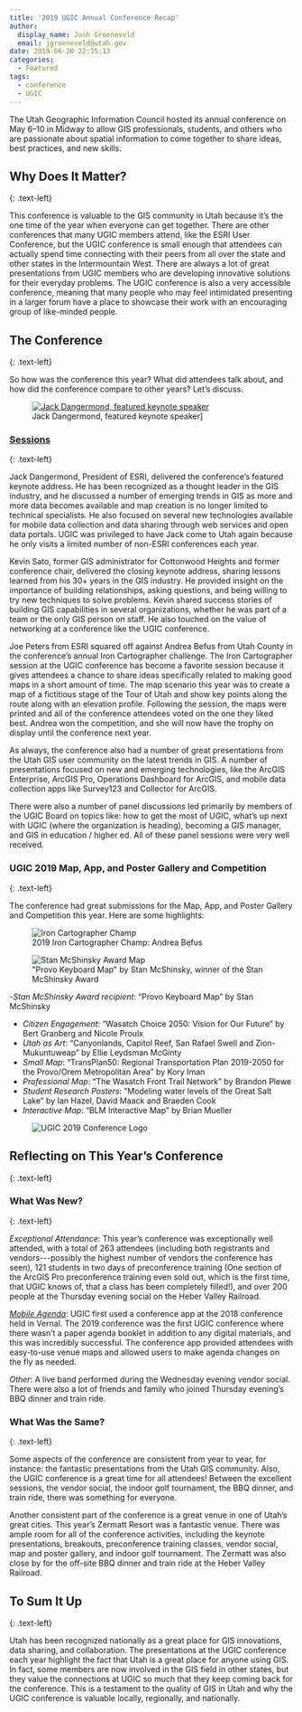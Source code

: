 ```yaml
---
title: '2019 UGIC Annual Conference Recap'
author:
  display_name: Josh Groeneveld
  email: jgroeneveld@utah.gov
date: 2019-06-20 22:35:13
categories:
  - Featured
tags:
  - conference
  - UGIC
---
```


The Utah Geographic Information Council hosted its annual conference on May 6–10 in Midway to allow GIS professionals, students, and others who are passionate about spatial information to come together to share ideas, best practices, and new skills.      

## Why Does It Matter?
{: .text-left}

This conference is valuable to the GIS community in Utah because it’s the one time of the year when everyone can get together. There are other conferences that many UGIC members attend, like the ESRI User Conference, but the UGIC conference is small enough that attendees can actually spend time connecting with their peers from all over the state and other states in the Intermountain West. There are always a lot of great presentations from UGIC members who are developing innovative solutions for their everyday problems. The UGIC conference is also a very accessible conference, meaning that many people who may feel intimidated presenting in a larger forum have a place to showcase their work with an encouraging group of like-minded people.

## The Conference
{: .text-left}

So how was the conference this year? What did attendees talk about, and how did the conference compare to other years? Let’s discuss.  

<figure class="caption caption--right">
  <a href="{{ "/images/JackDangermondFeaturedKeynote.jpg" | prepend: site.baseurl }}" title="click to see the full sized image">
    <img class="caption__image" src="{{ "/images/JackDangermondFeaturedKeynote.jpg" | prepend: site.baseurl }}" alt="Jack Dangermond, featured keynote speaker">
  </a>
  <figcaption class="caption__text" markdown="span">Jack Dangermond, featured keynote speaker]</figcaption>
</figure>

### [Sessions](https://drive.google.com/drive/u/0/folders/14svh-48imju91bsyYcB1zw2yRdy9w8fW)
{: .text-left}

Jack Dangermond, President of ESRI, delivered the conference’s featured keynote address. He has been recognized as a thought leader in the GIS industry, and he discussed a number of emerging trends in GIS as more and more data becomes available and map creation is no longer limited to technical specialists.  He also focused on several new technologies available for mobile data collection and data sharing through web services and open data portals. UGIC was privileged to have Jack come to Utah again because he only visits a limited number of non-ESRI conferences each year.

Kevin Sato, former GIS administrator for Cottonwood Heights and former conference chair, delivered the closing keynote address, sharing lessons learned from his 30+ years in the GIS industry. He provided insight on the importance of building relationships, asking questions, and being willing to try new techniques to solve problems. Kevin shared success stories of building GIS capabilities in several organizations, whether he was part of a team or the only GIS person on staff. He also touched on the value of networking at a conference like the UGIC conference.

Joe Peters from ESRI squared off against Andrea Befus from Utah County in the conference’s annual Iron Cartographer challenge. The Iron Cartographer session at the UGIC conference has become a favorite session because it gives attendees a chance to share ideas specifically related to making good maps in a short amount of time. The map scenario this year was to create a map of a fictitious stage of the Tour of Utah and show key points along the route along with an elevation profile. Following the session, the maps were printed and all of the conference attendees voted on the one they liked best. Andrea won the competition, and she will now have the trophy on display until the conference next year.

As always, the conference also had a number of great presentations from the Utah GIS user community on the latest trends in GIS. A number of presentations focused on new and emerging technologies, like the ArcGIS Enterprise, ArcGIS Pro, Operations Dashboard for ArcGIS, and mobile data collection apps like Survey123 and Collector for ArcGIS.

There were also a number of panel discussions led primarily by members of the UGIC Board on topics like: how to get the most of UGIC, what’s up next with UGIC (where the organization is heading), becoming a GIS manager, and GIS in education / higher ed. All of these panel sessions were very well received.

### UGIC 2019 Map, App, and Poster Gallery and Competition
{: .text-left}

The conference had great submissions for the Map, App, and Poster Gallery and Competition this year. Here are some highlights: 

<figure class="caption caption--right">
  <img class="caption__image" src="{{ "/images/IronCartographerChamp.jpg" | prepend: site.baseurl }}" alt="Iron Cartographer Champ" />
  <figcaption class="caption__text" markdown="span">2019 Iron Cartographer Champ: Andrea Befus</figcaption>
</figure>

<figure class="caption caption--right">
  <img class="caption__image" src="{{ "/images/StanMcShinskyAwardMap.jpg" | prepend: site.baseurl }}" alt="Stan McShinsky Award Map" />
  <figcaption class="caption__text" markdown="span">"Provo Keyboard Map" by Stan McShinsky, winner of the Stan McShinsky Award</figcaption>
</figure>

-*Stan McShinsky Award recipient*: “Provo Keyboard Map” by Stan McShinsky  
- *Citizen Engagement*: “Wasatch Choice 2050: Vision for Our Future” by Bert Granberg and Nicole Proulx  
- *Utah as Art*: “Canyonlands, Capitol Reef, San Rafael Swell and Zion-Mukuntuweap” by Ellie Leydsman McGinty  
- *Small Map*: “TransPlan50: Regional Transportation Plan 2019-2050 for the Provo/Orem Metropolitan Area” by Kory Iman  
- *Professional Map*: “The Wasatch Front Trail Network” by Brandon Plewe  
- *Student Research Posters*: “Modeling water levels of the Great Salt Lake” by Ian Hazel, David Maack and Braeden Cook  
- *Interactive Map*: “BLM Interactive Map” by Brian Mueller  

<figure class="caption caption--right">
  <img class="caption__image" src="{{ "/images/UGICConferenceLogo.jpg" | prepend: site.baseurl }}" alt="UGIC 2019 Conference Logo" />
  <figcaption class="caption__text text-left"In checking out the [UGIC conference materials](https://ugic.org/ugic/ugic-conference-2019/), you may have come across the conference logo and wondered about the story behind the image. UGIC has used a Kokopelli for its conference logo for many years. Ekkehart Malotki describes the Kokopelli in his book *Kokopelli: The Making of an Icon*, saying, “Probably no other image in the entire body of Southwestern iconography has attracted as much attention as that of the fluteplayer . . . He occurs within a large geographic region of the Four Corners states.”[^1] Historically the symbol was often seen in rock art in the Southwest, and Malotki argues that “The overriding reason, however, for the Kokopelli phenomenon may be the explosive growth of interest in rock art.”[^2]</figcaption>
</figure>

## Reflecting on This Year’s Conference 
{: .text-left}

### What Was New? 
{: .text-left}

*Exceptional Attendance*: This year’s conference was exceptionally well attended, with a total of 263 attendees (including both registrants and vendors---possibly the highest number of vendors the conference has seen), 121 students in two days of preconference training (One section of the ArcGIS Pro preconference training even sold out, which is the first time, that UGIC knows of, that a class has been completely filled!), and over 200 people at the Thursday evening social on the Heber Valley Railroad. 

[*Mobile Agenda*](https://website.webmobi.com/ugic2019): UGIC first used a conference app at the 2018 conference held in Vernal. The 2019 conference was the first UGIC conference where there wasn’t a paper agenda booklet in addition to any digital materials, and this was incredibly successful. The conference app provided attendees with easy-to-use venue maps and allowed users to make agenda changes on the fly as needed. 

_Other_: A live band performed during the Wednesday evening vendor social. There were also a lot of friends and family who joined Thursday evening’s BBQ dinner and train ride.

### What Was the Same?
{: .text-left}

Some aspects of the conference are consistent from year to year, for instance: the fantastic presentations from the Utah GIS community. Also, the UGIC conference is a great time for all attendees! Between the excellent sessions, the vendor social, the indoor golf tournament, the BBQ dinner, and train ride, there was something for everyone. 

Another consistent part of the conference is a great venue in one of Utah’s great cities. This year’s Zermatt Resort was a fantastic venue. There was ample room for all of the conference activities, including the keynote presentations, breakouts, preconference training classes, vendor social, map and poster gallery, and indoor golf tournament. The Zermatt was also close by for the off-site BBQ dinner and train ride at the Heber Valley Railroad.

## To Sum It Up
{: .text-left}

Utah has been recognized nationally as a great place for GIS innovations, data sharing, and collaboration.  The presentations at the UGIC conference each year highlight the fact that Utah is a great place for anyone using GIS. In fact, some members are now involved in the GIS field in other states, but they value the connections at UGIC so much that they keep coming back for the conference. This is a testament to the quality of GIS in Utah and why the UGIC conference is valuable locally, regionally, and nationally.

[^1]:  Malotki, Ekkehart. *Kokopelli: The Making of an Icon*. (Lincoln, Nebraska: University of Nebraska Press). p. 1. Accessed via [Google Books](https://books.google.com/books?hl=en&lr=&id=qqOgjiqa7R4C&oi=fnd&pg=PR8&dq=kokopelli&ots=MXUc6Y_0p3&sig=wnVth6vhV-52Jpy4CliANmeSBpA#v=onepage&q=the%20overriding%20reason&f=false) on June 20, 2019.   
[^2]:  Malotki. *Kokopelli: The Making of an Icon*. p 4. 
(http://americanhistory.si.edu/collections/search/object/nmah_761634).
